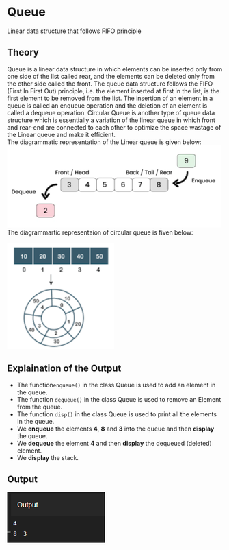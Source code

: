 # Queue
Linear data structure that follows FIFO principle
## Theory
Queue is a linear data structure in which elements can be inserted only from one side of the list called rear, and the elements can be deleted only from the other side called the front. The queue data structure follows the FIFO (First In First Out) principle, i.e. the element inserted at first in the list, is the first element to be removed from the list. The insertion of an element in a queue is called an enqueue operation and the deletion of an element is called a dequeue operation. Circular Queue is another type of queue data structure which is essentially a variation of the linear queue in which front and rear-end are connected to each other to optimize the space wastage of the Linear queue and make it efficient.
<br>
The diagrammatic representation of the Linear queue is given below:
<br>
![SCreenshot of representaion](linear_queue.png)
<br>
The diagrammartic representaion of circular queue is fiven below:
<br>
<br>
![Screenshot of Circular queue](circular_queue.png)
<br>
## Explaination of the Output
- The function```enqueue()``` in the class Queue is used to add an element in the queue.
- The function ```dequeue()``` in the class Queue is used to remove an Element from the queue.
- The function ```disp()``` in the class Queue is used to print all the elements in the queue.
- We **enqueue** the elements **4**, **8** and **3** into the queue and then **display** the queue.
- We **dequeue** the element **4** and then **display** the dequeued (deleted) element.
- We **display** the stack.
## Output
![SCreenshot of output](Screenshot.png)
